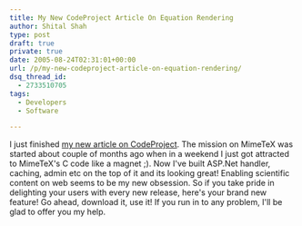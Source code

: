 ```yaml
---
title: My New CodeProject Article On Equation Rendering
author: Shital Shah
type: post
draft: true
private: true
date: 2005-08-24T02:31:01+00:00
url: /p/my-new-codeproject-article-on-equation-rendering/
dsq_thread_id:
  - 2733510705
tags:
  - Developers
  - Software

---
```

I just finished [my new article on CodeProject][1]. The mission on MimeTeX was started about couple of months ago when in a weekend I just got attracted to MimeTeX's C code like a magnet ;). Now I've built ASP.Net handler, caching, admin etc on the top of it and its looking great! Enabling scientific content on web seems to be my new obsession. So if you take pride in delighting your users with every new release, here's your brand new feature! Go ahead, download it, use it! If you run in to any problem, I'll be glad to offer you my help.

 [1]: http://www.codeproject.com/Articles/11406/Enable-Your-Users-to-Write-Math-Equations-in-Your